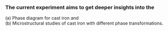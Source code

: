 ### The current experiment aims to get deeper insights into the <br>
(a) Phase diagram for cast iron and <br>
(b) Microstructural studies of cast iron with different phase transformations.
